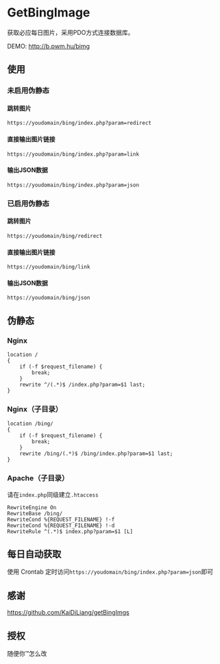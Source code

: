 # GetBingImage

获取必应每日图片，采用PDO方式连接数据库。

DEMO: http://b.pwm.hu/bimg

## 使用

### 未启用伪静态

#### 跳转图片

```
https://youdomain/bing/index.php?param=redirect
```

#### 直接输出图片链接

```
https://youdomain/bing/index.php?param=link
```

#### 输出JSON数据

```
https://youdomain/bing/index.php?param=json
```

### 已启用伪静态

#### 跳转图片

```
https://youdomain/bing/redirect
```

#### 直接输出图片链接

```
https://youdomain/bing/link
```

#### 输出JSON数据

```
https://youdomain/bing/json
```

## 伪静态

### Nginx

```
location /
{
    if (-f $request_filename) {
        break;
    }
    rewrite ^/(.*)$ /index.php?param=$1 last;
}

```

### Nginx（子目录）

```
location /bing/
{
    if (-f $request_filename) {
        break;
    }
    rewrite /bing/(.*)$ /bing/index.php?param=$1 last;
}
```

### Apache（子目录）

请在`index.php`同级建立`.htaccess`

```
RewriteEngine On
RewriteBase /bing/
RewriteCond %{REQUEST_FILENAME} !-f
RewriteCond %{REQUEST_FILENAME} !-d
RewriteRule ^(.*)$ index.php?param=$1 [L]
```

## 每日自动获取

使用 Crontab 定时访问`https://youdomain/bing/index.php?param=json`即可

## 感谢

https://github.com/KaiDiLiang/getBingImgs

## 授权

随便你™怎么改
